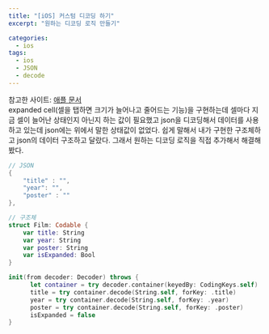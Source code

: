 ```yaml
---
title: "[iOS] 커스텀 디코딩 하기"
excerpt: "원하는 디코딩 로직 만들기"

categories:
  - ios
tags:
  - ios
  - JSON
  - decode
---
```

참고한 사이트: [애플 문서](https://developer.apple.com/documentation/foundation/archives_and_serialization/encoding_and_decoding_custom_types)
<br>
expanded cell(셀을 탭하면 크기가 늘어나고 줄어드는 기능)을 구현하는데 셀마다 지금 셀이 늘어난 상태인지 아닌지 하는 값이 필요했고 json을 디코딩해서 데이터를 사용하고 있는데 json에는 위에서 말한 상태값이 없었다. 쉽게 말해서 내가 구현한 구조체하고 json의 데이터 구조하고 달랐다. 그래서 원하는 디코딩 로직을 직접 추가해서 해결해봤다.

```swift
// JSON
{
    "title" : "",
    "year": "",
    "poster" : ""
},

// 구조체
struct Film: Codable {
    var title: String
    var year: String
    var poster: String
    var isExpanded: Bool
}    
```
```swift
init(from decoder: Decoder) throws {
      let container = try decoder.container(keyedBy: CodingKeys.self)
      title = try container.decode(String.self, forKey: .title)
      year = try container.decode(String.self, forKey: .year)
      poster = try container.decode(String.self, forKey: .poster)
      isExpanded = false
}
```
